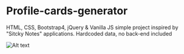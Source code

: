 # Profile-cards-generator

HTML, CSS, Bootstrap4, jQuery & Vanilla JS simple project inspired by "Sitcky Notes" applications.
Hardcoded data, no back-end included

![Alt text](https://raw.githubusercontent.com/korneliarohulko/Profile-cards-generator/master/img/Peek%202017-12-29%2020-52.gif?raw=true "Optional Title")
